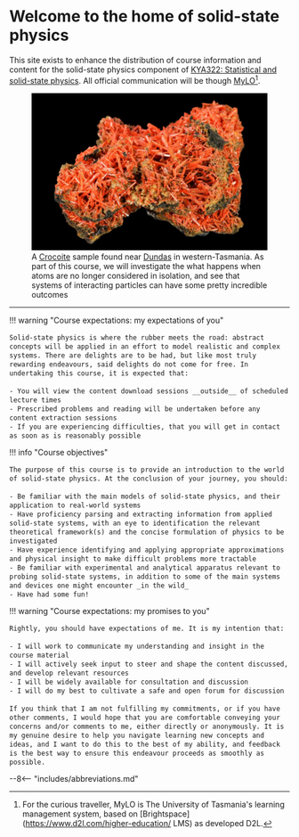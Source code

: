 # Welcome to the home of solid-state physics

This site exists to enhance the distribution of course information and content for the solid-state physics component of [KYA322: Statistical and solid-state physics](https://www.utas.edu.au/courses/cse/units/kya322-statistical-physics-and-solid-state-physics). All official communication will be though [MyLO](https://mylo.utas.edu.au/)[^1].

<figure>
  <img src="images/Crocoite.jpg" />
  <figcaption>A <a href="https://en.wikipedia.org/wiki/Crocoite">Crocoite</a> sample found near <a href="https://www.openstreetmap.org/node/4294351400">Dundas</a> in western-Tasmania. As part of this course, we will investigate the what happens when atoms are no longer considered in isolation, and see that systems of interacting particles can have some pretty incredible outcomes</figcaption>
</figure>

---

!!! warning "Course expectations: my expectations of you"

    Solid-state physics is where the rubber meets the road: abstract concepts will be applied in an effort to model realistic and complex systems. There are delights are to be had, but like most truly rewarding endeavours, said delights do not come for free. In undertaking this course, it is expected that:

    - You will view the content download sessions __outside__ of scheduled lecture times
    - Prescribed problems and reading will be undertaken before any content extraction sessions
    - If you are experiencing difficulties, that you will get in contact as soon as is reasonably possible

!!! info "Course objectives"

    The purpose of this course is to provide an introduction to the world of solid-state physics. At the conclusion of your journey, you should:

    - Be familiar with the main models of solid-state physics, and their application to real-world systems
    - Have proficiency parsing and extracting information from applied solid-state systems, with an eye to identification the relevant theoretical framework(s) and the concise formulation of physics to be investigated
    - Have experience identifying and applying appropriate approximations and physical insight to make difficult problems more tractable
    - Be familiar with experimental and analytical apparatus relevant to probing solid-state systems, in addition to some of the main systems and devices one might encounter _in the wild_
    - Have had some fun!

!!! warning "Course expectations: my promises to you"

    Rightly, you should have expectations of me. It is my intention that:

    - I will work to communicate my understanding and insight in the course material
    - I will actively seek input to steer and shape the content discussed, and develop relevant resources
    - I will be widely available for consultation and discussion
    - I will do my best to cultivate a safe and open forum for discussion

    If you think that I am not fulfilling my commitments, or if you have other comments, I would hope that you are comfortable conveying your concerns and/or comments to me, either directly or anonymously. It is my genuine desire to help you navigate learning new concepts and ideas, and I want to do this to the best of my ability, and feedback is the best way to ensure this endeavour proceeds as smoothly as possible.


[^1]: For the curious traveller, MyLO is The University of Tasmania's learning management system, based on [Brightspace](https://www.d2l.com/higher-education/ LMS) as developed D2L.

--8<-- "includes/abbreviations.md"
